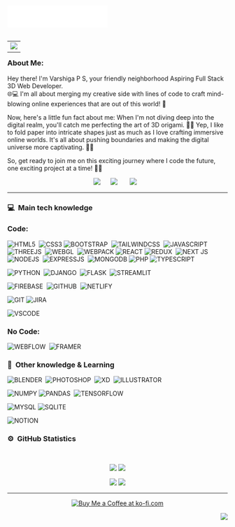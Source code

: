 <img src="images/svg/header_en.svg"></img>

<table align="right">
 <tr><td><a href="README.md"><img src="https://user-images.githubusercontent.com/74038190/212747903-e9bdf048-2dc8-41f9-b973-0e72ff07bfba.gif" width="300"></td></tr>

</table>

### About Me:


Hey there! I'm Varshiga P S, your friendly neighborhood Aspiring Full Stack 3D Web Developer. <br> 🌐💻 I'm all about merging my creative side with lines of code to craft mind-blowing online experiences that are out of this world! 🚀

Now, here's a little fun fact about me: When I'm not diving deep into the digital realm, you'll catch me perfecting the art of 3D origami. 🎨✨ Yep, I like to fold paper into intricate shapes just as much as I love crafting immersive online worlds. It's all about pushing boundaries and making the digital universe more captivating. 💫🌟

So, get ready to join me on this exciting journey where I code the future, one exciting project at a time! 💪💡

<p align="center">
  <a href="mailto:varshigaps04.ai@gmail.com"><img src="https://img.shields.io/badge/gmail-%23D14836.svg?&style=for-the-badge&logo=gmail&logoColor=white" /></a>&nbsp;&nbsp;&nbsp;&nbsp;&nbsp;
  <a href="https://discord.gg/Varshiga P S"><img src="https://img.shields.io/badge/discord-%233B5998.svg?&style=for-the-badge&logo=discord&logoColor=white" /></a>&nbsp;
 &nbsp;&nbsp;&nbsp;&nbsp;
  <a href="https://www.linkedin.com/in/varshiga-p-s/"><img src="https://img.shields.io/badge/linkedin-%230077B5.svg?&style=for-the-badge&logo=linkedin&logoColor=white" /></a>&nbsp;&nbsp;&nbsp;
  
  </p>

<hr/>

### :computer: &nbsp;Main tech knowledge
 
### Code:

![HTML5](https://img.shields.io/badge/HTML5-E34F26.svg?&style=flat&logo=html5&logoColor=white)&nbsp; ![CSS3](https://img.shields.io/badge/CSS3-%231572B6.svg?&style=flat&logo=css3&logoColor=white)&nbsp;![BOOTSTRAP](https://img.shields.io/badge/BOOTSTRAP-%23563D7C.svg?style=flat&logo=bootstrap&logoColor=white)&nbsp;
![TAILWINDCSS](https://img.shields.io/badge/TAILWINDCSS-%2338B2AC.svg?style=flat&logo=tailwind-css&logoColor=white)&nbsp;
![JAVASCRIPT](https://img.shields.io/badge/JAVASCRIPT-323330.svg?&style=flat&logo=javascript&logoColor=%23F7DF1E)&nbsp;![THREEJS](https://img.shields.io/badge/THREEJS-black?style=flat&logo=three.js&logoColor=white)&nbsp;
![WEBGL](https://img.shields.io/badge/WEBGL-990000?logo=webgl&logoColor=white&style=flat)&nbsp;
![WEBPACK](https://img.shields.io/badge/WEBPACK-%238DD6F9.svg?style=flat&logo=webpack&logoColor=black)&nbsp;![REACT](https://img.shields.io/badge/REACT-%2320232a.svg?style=flat&logo=react&logoColor=%2361DAFB)&nbsp;![REDUX](https://img.shields.io/badge/REDUX-%23593d88.svg?style=flat&logo=redux&logoColor=white) &nbsp;![NEXT JS](https://img.shields.io/badge/NEXT-black?style=flat&logo=next.js&logoColor=white)&nbsp;![NODEJS](https://img.shields.io/badge/NODE.js-6DA55F?style=flat&logo=node.js&logoColor=white)&nbsp;
![EXPRESSJS](https://img.shields.io/badge/EXPRESS.js-%23404d59.svg?style=flat&logo=express&logoColor=%2361DAFB)&nbsp;
![MONGODB](https://img.shields.io/badge/MONGODB-%234ea94b.svg?style=flat&logo=mongodb&logoColor=white)&nbsp;![PHP](https://img.shields.io/badge/PHP-%23777BB4.svg?style=flat&logo=php&logoColor=white)&nbsp;![TYPESCRIPT](https://img.shields.io/badge/TYPESCRIPT-%23007ACC.svg?&style=flat&logo=typescript&logoColor=white)





![PYTHON](https://img.shields.io/badge/PYTHON-3670A0?style=flat&logo=python&logoColor=ffdd54)&nbsp;
![DJANGO](https://img.shields.io/badge/DJANGO-%23092E20.svg?style=flat&logo=django&logoColor=white)&nbsp;
![FLASK](https://img.shields.io/badge/FLASK-%23000.svg?style=flat&logo=flask&logoColor=white)&nbsp;
![STREAMLIT](https://img.shields.io/badge/STREAMLIT-%23000.svg?style=flat&logo=streamlit&logoColor=white)&nbsp;


![FIREBASE](https://img.shields.io/badge/FIREBASE-%23039BE5.svg?style=flat&logo=firebase)&nbsp;
![GITHUB](https://img.shields.io/badge/GITHUB-%23121011.svg?&style=flat&logo=github&logoColor=white)&nbsp;
![NETLIFY](https://img.shields.io/badge/NETLIFY-%23000000.svg?style=flat&logo=netlify&logoColor=#00C7B7) 

![GIT](https://img.shields.io/badge/GIT-%23F05033.svg?&style=flat&logo=git&logoColor=white)&nbsp;![JIRA](https://img.shields.io/badge/JIRA-%230A0FFF.svg?style=flat&logo=jira&logoColor=white)


![VSCODE](https://img.shields.io/badge/VSCODE-007ACC.svg?&style=flat&logo=visual-studio-code)&nbsp;


### No Code:
![WEBFLOW](https://img.shields.io/badge/WEBFLOW-4353FF?style=flat&logo=webflow&logoColor=white)&nbsp;
![FRAMER](https://img.shields.io/badge/FRAMER-black?style=flat&logo=framer&logoColor=blue) 








### :brain: &nbsp;Other knowledge & Learning

![BLENDER](https://img.shields.io/badge/BLENDER-%23F5792A.svg?style=flat&logo=blender&logoColor=white)&nbsp;
![PHOTOSHOP](https://img.shields.io/badge/PHOTOSHOP-31A8FF.svg?&style=flat&logo=adobe-photoshop&logoColor=white)&nbsp;
![XD](https://img.shields.io/badge/XD-FFC0CB.svg?&style=flat&logo=adobe-xd&logoColor=black)&nbsp;
![ILLUSTRATOR](https://img.shields.io/badge/ILLUSTRATOR-FFAE1A.svg?&style=flat&logo=adobe-illustrator&logoColor=black)&nbsp;


![NUMPY](https://img.shields.io/badge/NUMPY-%23013243.svg?style=flat&logo=numpy&logoColor=white)&nbsp;![PANDAS](https://img.shields.io/badge/PANDAS-%23150458.svg?style=flat&logo=pandas&logoColor=white)&nbsp;
![TENSORFLOW](https://img.shields.io/badge/TENSORFLOW-%23F5792A.svg?style=flat&logo=tensorflow&logoColor=white)


![MYSQL](https://img.shields.io/badge/MYSQL-%2300f.svg?style=flat&logo=mysql&logoColor=white)&nbsp;![SQLITE](https://img.shields.io/badge/SQLITE-%2307405e.svg?style=flat&logo=sqlite&logoColor=white)

![NOTION](https://img.shields.io/badge/NOTION-%23000000.svg?style=flat&logo=notion&logoColor=white)


### :gear: &nbsp;GitHub Statistics
  <br/>
    <p align="center">
        <img height="137px" src="https://github-readme-stats.vercel.app/api?username=VarshiRevo&theme=blue-green&hide_border=false&include_all_commits=true&count_private=false" />
        <img height="137px" src="https://github-readme-streak-stats.herokuapp.com/?user=VarshiRevo&theme=blue-green&hide_border=false" />
    </p>
    <p align="center">
        <img height="137px" src="https://github-profile-trophy.vercel.app/?username=VarshiRevo&theme=dracula&no-frame=false&no-bg=false&margin-w=4" /> 
        <img height="137px" src="https://github-readme-stats.vercel.app/api/top-langs/?username=VarshiRevo&theme=blue-green&hide_border=false&include_all_commits=true&count_private=false&layout=compact" />
    </p>


<hr/>

<p align="center">
 <a href="https://ko-fi.com/X8X48056Q">
   <img src="https://quotes-github-readme.vercel.app/api?type=horizontal&theme=radical" alt="Buy Me a Coffee at ko-fi.com" style="max-width: 100%;">
 </a>
</p>

<p align="right">
<img src="https://visitcount.itsvg.in/api?id=VarshiRevo&icon=0&color=3"><img>
</p>
